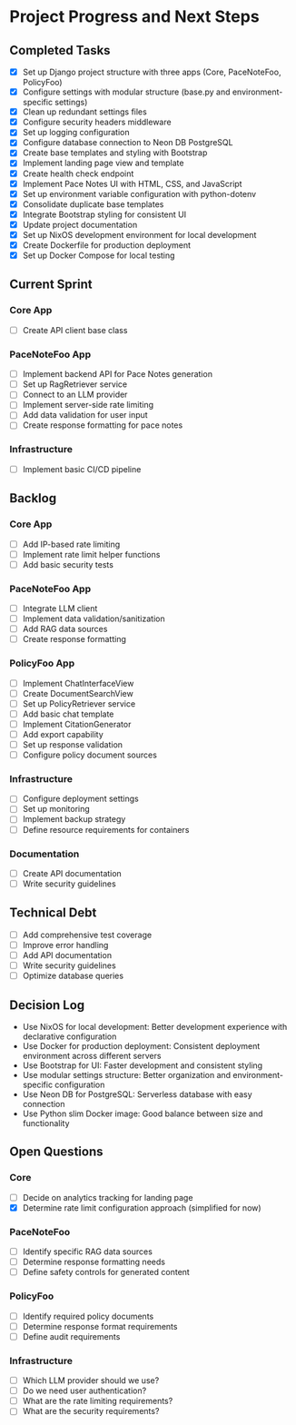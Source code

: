 # Project Progress and Next Steps

## Completed Tasks
- [x] Set up Django project structure with three apps (Core, PaceNoteFoo, PolicyFoo)
- [x] Configure settings with modular structure (base.py and environment-specific settings)
- [x] Clean up redundant settings files
- [x] Configure security headers middleware
- [x] Set up logging configuration
- [x] Configure database connection to Neon DB PostgreSQL
- [x] Create base templates and styling with Bootstrap
- [x] Implement landing page view and template
- [x] Create health check endpoint
- [x] Implement Pace Notes UI with HTML, CSS, and JavaScript
- [x] Set up environment variable configuration with python-dotenv
- [x] Consolidate duplicate base templates
- [x] Integrate Bootstrap styling for consistent UI
- [x] Update project documentation
- [x] Set up NixOS development environment for local development
- [x] Create Dockerfile for production deployment
- [x] Set up Docker Compose for local testing

## Current Sprint

### Core App
- [ ] Create API client base class

### PaceNoteFoo App
- [ ] Implement backend API for Pace Notes generation
- [ ] Set up RagRetriever service
- [ ] Connect to an LLM provider
- [ ] Implement server-side rate limiting
- [ ] Add data validation for user input
- [ ] Create response formatting for pace notes

### Infrastructure
- [ ] Implement basic CI/CD pipeline

## Backlog

### Core App
- [ ] Add IP-based rate limiting
- [ ] Implement rate limit helper functions
- [ ] Add basic security tests

### PaceNoteFoo App
- [ ] Integrate LLM client
- [ ] Implement data validation/sanitization
- [ ] Add RAG data sources
- [ ] Create response formatting

### PolicyFoo App
- [ ] Implement ChatInterfaceView
- [ ] Create DocumentSearchView
- [ ] Set up PolicyRetriever service
- [ ] Add basic chat template
- [ ] Implement CitationGenerator
- [ ] Add export capability
- [ ] Set up response validation
- [ ] Configure policy document sources

### Infrastructure
- [ ] Configure deployment settings
- [ ] Set up monitoring
- [ ] Implement backup strategy
- [ ] Define resource requirements for containers

### Documentation
- [ ] Create API documentation
- [ ] Write security guidelines

## Technical Debt
- [ ] Add comprehensive test coverage
- [ ] Improve error handling
- [ ] Add API documentation
- [ ] Write security guidelines
- [ ] Optimize database queries

## Decision Log
- Use NixOS for local development: Better development experience with declarative configuration
- Use Docker for production deployment: Consistent deployment environment across different servers
- Use Bootstrap for UI: Faster development and consistent styling
- Use modular settings structure: Better organization and environment-specific configuration
- Use Neon DB for PostgreSQL: Serverless database with easy connection
- Use Python slim Docker image: Good balance between size and functionality

## Open Questions

### Core
- [ ] Decide on analytics tracking for landing page
- [x] Determine rate limit configuration approach (simplified for now)

### PaceNoteFoo
- [ ] Identify specific RAG data sources
- [ ] Determine response formatting needs
- [ ] Define safety controls for generated content

### PolicyFoo
- [ ] Identify required policy documents
- [ ] Determine response format requirements
- [ ] Define audit requirements

### Infrastructure
- [ ] Which LLM provider should we use?
- [ ] Do we need user authentication?
- [ ] What are the rate limiting requirements?
- [ ] What are the security requirements? 